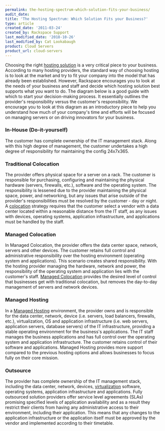 ```yaml
---
permalink: the-hosting-spectrum-which-solution-fits-your-business/
audit_date:
title: 'The Hosting Spectrum: Which Solution Fits your Business?'
type: article
created_date: '2011-03-24'
created_by: Rackspace Support
last_modified_date: '2018-10-26'
last_modified_by: Cat Lookabaugh
product: Cloud Servers
product_url: cloud-servers
---
```


Choosing the right [hosting
solution](https://www.rackspace.com/solutions/website-hosting) is a very
critical piece to your business. According to many hosting providers,
the standard way of choosing hosting is to look at the market and try to
fit your company into the model that has already been established.
However, Rackspace encourages you to look at the needs of your business
and staff and decide which hosting solution best supports what you want
to do.   The diagram below is a good guide with which to start your
decision-making process. It essentially outlines the provider's
responsibility versus the customer's responsibility. We encourage you to
look at this diagram as an introductory piece to help you understand how
much of your company's time and efforts will be focused on managing
servers or on driving innovators for your business.

### In-House (Do-it-yourself)

The customer has complete ownership of the IT management stack. Along
with this high degree of management, the customer undertakes a high
degree of responsibility for maintaining the config 24x7x365.

### Traditional Colocation

The provider offers physical space for a server on a rack. The customer
is responsible for purchasing, configuring and maintaining the physical
hardware (servers, firewalls, etc.), software and the operating system.
The responsibility is lessened due to the provider maintaining the
physical space, power, and networking, but any issues that arise outside
of the provider's responsibilities must be resolved by the customer - day
or night. A
[colocation](https://www.rackspace.com/colocation)
strategy requires that the customer select a vendor with a data center
located within a reasonable distance from the IT staff, as any issues
with devices, operating systems, application infrastructure, and
applications must be handled by the staff.

### Managed Colocation

In Managed Colocation, the provider offers the data center space,
network, servers and other devices. The customer retains full control
and administrative responsibility over the hosting environment
(operating system and applications). This scenario creates shared
responsibility. With the hosting provider managing the hardware, network
and power, the responsibility of the operating system and application
lies with the customer's staff. [Managed
Colocation](https://www.rackspace.com/colocation)
provides the desired level of control that businesses get with
traditional colocation, but removes the day-to-day management of servers
and network devices.

### Managed Hosting

In a [Managed
Hosting](https://www.rackspace.com/managed-hosting)
environment, the provider owns and is responsible for the data center,
network, device (i.e. servers, load balancers, firewalls, etc.),
virtualization, OS and application infrastructure (i.e. web servers,
application servers, database servers) of the IT infrastructure,
providing a stable operating environment for the business's
applications. The IT staff manages the business applications and has
full control over the operating system and application infrastructure.
The customer retains control of their software and applications. Managed
Hosting provides more support compared to the previous hosting options
and allows businesses to focus fully on their core mission.

### Outsource

The provider has complete ownership of the IT management stack,
including the data center, network, devices,
[virtualization](https://www.rackspace.com/managed-hosting)
software, operating systems, application infrastructure and
applications. Fully outsourced solution providers offer service level
agreements (SLAs) promising specified levels of application availability
and as a result they restrict their clients from having any
administrative access to their environment, including their application.
This means that any changes to the application infrastructure or the
application itself must be approved by the vendor and implemented
according to their timetable.
